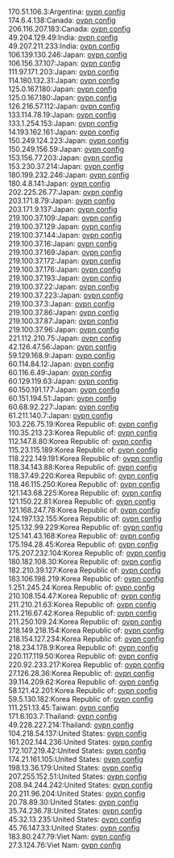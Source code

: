 170.51.106.3:Argentina: [ovpn config](vpn/170_51_106_3.ovpn)  
174.6.4.138:Canada: [ovpn config](vpn/174_6_4_138.ovpn)  
206.116.207.183:Canada: [ovpn config](vpn/206_116_207_183.ovpn)  
49.204.129.49:India: [ovpn config](vpn/49_204_129_49.ovpn)  
49.207.211.233:India: [ovpn config](vpn/49_207_211_233.ovpn)  
106.139.130.246:Japan: [ovpn config](vpn/106_139_130_246.ovpn)  
106.156.37.107:Japan: [ovpn config](vpn/106_156_37_107.ovpn)  
111.97.171.203:Japan: [ovpn config](vpn/111_97_171_203.ovpn)  
114.180.132.31:Japan: [ovpn config](vpn/114_180_132_31.ovpn)  
125.0.167.180:Japan: [ovpn config](vpn/125_0_167_180.ovpn)  
125.0.167.180:Japan: [ovpn config](vpn/125_0_167_180.ovpn)  
126.216.57.112:Japan: [ovpn config](vpn/126_216_57_112.ovpn)  
133.114.78.19:Japan: [ovpn config](vpn/133_114_78_19.ovpn)  
133.1.254.153:Japan: [ovpn config](vpn/133_1_254_153.ovpn)  
14.193.162.161:Japan: [ovpn config](vpn/14_193_162_161.ovpn)  
150.249.124.223:Japan: [ovpn config](vpn/150_249_124_223.ovpn)  
150.249.156.59:Japan: [ovpn config](vpn/150_249_156_59.ovpn)  
153.156.77.203:Japan: [ovpn config](vpn/153_156_77_203.ovpn)  
153.230.37.214:Japan: [ovpn config](vpn/153_230_37_214.ovpn)  
180.199.232.246:Japan: [ovpn config](vpn/180_199_232_246.ovpn)  
180.4.8.141:Japan: [ovpn config](vpn/180_4_8_141.ovpn)  
202.225.26.77:Japan: [ovpn config](vpn/202_225_26_77.ovpn)  
203.171.8.79:Japan: [ovpn config](vpn/203_171_8_79.ovpn)  
203.171.9.137:Japan: [ovpn config](vpn/203_171_9_137.ovpn)  
219.100.37.109:Japan: [ovpn config](vpn/219_100_37_109.ovpn)  
219.100.37.129:Japan: [ovpn config](vpn/219_100_37_129.ovpn)  
219.100.37.144:Japan: [ovpn config](vpn/219_100_37_144.ovpn)  
219.100.37.16:Japan: [ovpn config](vpn/219_100_37_16.ovpn)  
219.100.37.169:Japan: [ovpn config](vpn/219_100_37_169.ovpn)  
219.100.37.172:Japan: [ovpn config](vpn/219_100_37_172.ovpn)  
219.100.37.176:Japan: [ovpn config](vpn/219_100_37_176.ovpn)  
219.100.37.193:Japan: [ovpn config](vpn/219_100_37_193.ovpn)  
219.100.37.22:Japan: [ovpn config](vpn/219_100_37_22.ovpn)  
219.100.37.223:Japan: [ovpn config](vpn/219_100_37_223.ovpn)  
219.100.37.3:Japan: [ovpn config](vpn/219_100_37_3.ovpn)  
219.100.37.86:Japan: [ovpn config](vpn/219_100_37_86.ovpn)  
219.100.37.87:Japan: [ovpn config](vpn/219_100_37_87.ovpn)  
219.100.37.96:Japan: [ovpn config](vpn/219_100_37_96.ovpn)  
221.112.210.75:Japan: [ovpn config](vpn/221_112_210_75.ovpn)  
42.126.47.56:Japan: [ovpn config](vpn/42_126_47_56.ovpn)  
59.129.168.9:Japan: [ovpn config](vpn/59_129_168_9.ovpn)  
60.114.84.12:Japan: [ovpn config](vpn/60_114_84_12.ovpn)  
60.116.6.49:Japan: [ovpn config](vpn/60_116_6_49.ovpn)  
60.129.119.63:Japan: [ovpn config](vpn/60_129_119_63.ovpn)  
60.150.191.177:Japan: [ovpn config](vpn/60_150_191_177.ovpn)  
60.151.194.51:Japan: [ovpn config](vpn/60_151_194_51.ovpn)  
60.68.92.227:Japan: [ovpn config](vpn/60_68_92_227.ovpn)  
61.211.140.7:Japan: [ovpn config](vpn/61_211_140_7.ovpn)  
103.226.75.19:Korea Republic of: [ovpn config](vpn/103_226_75_19.ovpn)  
110.35.213.23:Korea Republic of: [ovpn config](vpn/110_35_213_23.ovpn)  
112.147.8.80:Korea Republic of: [ovpn config](vpn/112_147_8_80.ovpn)  
115.23.115.189:Korea Republic of: [ovpn config](vpn/115_23_115_189.ovpn)  
118.222.149.191:Korea Republic of: [ovpn config](vpn/118_222_149_191.ovpn)  
118.34.143.88:Korea Republic of: [ovpn config](vpn/118_34_143_88.ovpn)  
118.37.49.220:Korea Republic of: [ovpn config](vpn/118_37_49_220.ovpn)  
118.46.115.250:Korea Republic of: [ovpn config](vpn/118_46_115_250.ovpn)  
121.143.68.225:Korea Republic of: [ovpn config](vpn/121_143_68_225.ovpn)  
121.150.22.81:Korea Republic of: [ovpn config](vpn/121_150_22_81.ovpn)  
121.168.247.78:Korea Republic of: [ovpn config](vpn/121_168_247_78.ovpn)  
124.197.132.155:Korea Republic of: [ovpn config](vpn/124_197_132_155.ovpn)  
125.132.99.229:Korea Republic of: [ovpn config](vpn/125_132_99_229.ovpn)  
125.141.43.168:Korea Republic of: [ovpn config](vpn/125_141_43_168.ovpn)  
175.194.28.45:Korea Republic of: [ovpn config](vpn/175_194_28_45.ovpn)  
175.207.232.104:Korea Republic of: [ovpn config](vpn/175_207_232_104.ovpn)  
180.182.108.30:Korea Republic of: [ovpn config](vpn/180_182_108_30.ovpn)  
182.210.39.127:Korea Republic of: [ovpn config](vpn/182_210_39_127.ovpn)  
183.106.198.219:Korea Republic of: [ovpn config](vpn/183_106_198_219.ovpn)  
1.251.245.24:Korea Republic of: [ovpn config](vpn/1_251_245_24.ovpn)  
210.108.154.47:Korea Republic of: [ovpn config](vpn/210_108_154_47.ovpn)  
211.210.21.63:Korea Republic of: [ovpn config](vpn/211_210_21_63.ovpn)  
211.216.67.42:Korea Republic of: [ovpn config](vpn/211_216_67_42.ovpn)  
211.250.109.24:Korea Republic of: [ovpn config](vpn/211_250_109_24.ovpn)  
218.149.218.154:Korea Republic of: [ovpn config](vpn/218_149_218_154.ovpn)  
218.154.127.234:Korea Republic of: [ovpn config](vpn/218_154_127_234.ovpn)  
218.234.178.9:Korea Republic of: [ovpn config](vpn/218_234_178_9.ovpn)  
220.117.119.50:Korea Republic of: [ovpn config](vpn/220_117_119_50.ovpn)  
220.92.233.217:Korea Republic of: [ovpn config](vpn/220_92_233_217.ovpn)  
27.126.28.36:Korea Republic of: [ovpn config](vpn/27_126_28_36.ovpn)  
39.114.209.62:Korea Republic of: [ovpn config](vpn/39_114_209_62.ovpn)  
58.121.42.201:Korea Republic of: [ovpn config](vpn/58_121_42_201.ovpn)  
59.5.130.182:Korea Republic of: [ovpn config](vpn/59_5_130_182.ovpn)  
111.251.13.45:Taiwan: [ovpn config](vpn/111_251_13_45.ovpn)  
171.6.103.7:Thailand: [ovpn config](vpn/171_6_103_7.ovpn)  
49.228.227.214:Thailand: [ovpn config](vpn/49_228_227_214.ovpn)  
104.218.54.137:United States: [ovpn config](vpn/104_218_54_137.ovpn)  
161.202.144.236:United States: [ovpn config](vpn/161_202_144_236.ovpn)  
172.107.219.42:United States: [ovpn config](vpn/172_107_219_42.ovpn)  
174.21.161.105:United States: [ovpn config](vpn/174_21_161_105.ovpn)  
198.13.36.179:United States: [ovpn config](vpn/198_13_36_179.ovpn)  
207.255.152.51:United States: [ovpn config](vpn/207_255_152_51.ovpn)  
208.94.244.242:United States: [ovpn config](vpn/208_94_244_242.ovpn)  
20.211.96.204:United States: [ovpn config](vpn/20_211_96_204.ovpn)  
20.78.89.30:United States: [ovpn config](vpn/20_78_89_30.ovpn)  
35.74.236.78:United States: [ovpn config](vpn/35_74_236_78.ovpn)  
45.32.13.235:United States: [ovpn config](vpn/45_32_13_235.ovpn)  
45.76.147.33:United States: [ovpn config](vpn/45_76_147_33.ovpn)  
183.80.247.79:Viet Nam: [ovpn config](vpn/183_80_247_79.ovpn)  
27.3.124.76:Viet Nam: [ovpn config](vpn/27_3_124_76.ovpn)  
